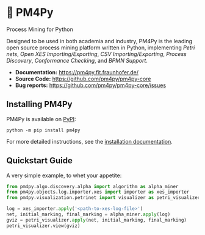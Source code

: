 # 👷 PM4Py
Process Mining for Python

Designed to be used in both academia and industry, PM4Py is the leading open source process mining platform written in Python, implementing _Petri nets_, _Open XES Importing/Exporting_, _CSV Importing/Exporting_, _Process Discovery_, _Conformance Checking_, and _BPMN Support_.

* **Documentation:** https://pm4py.fit.fraunhofer.de/
* **Source Code:** https://github.com/pm4py/pm4py-core
* **Bug reports:** https://github.com/pm4py/pm4py-core/issues

## Installing PM4Py

PM4Py is available on [PyPI](https://pypi.org/project/pm4py/):

`python -m pip install pm4py`

For more detailed instructions, see the [installation documentation](https://pm4py.fit.fraunhofer.de/install).

## Quickstart Guide
A very simple example, to whet your appetite:

```python
from pm4py.algo.discovery.alpha import algorithm as alpha_miner
from pm4py.objects.log.importer.xes import importer as xes_importer
from pm4py.visualization.petrinet import visualizer as petri_visualizer

log = xes_importer.apply('<path-to-xes-log-file>')
net, initial_marking, final_marking = alpha_miner.apply(log)
gviz = petri_visualizer.apply(net, initial_marking, final_marking)
petri_visualizer.view(gviz)
```
